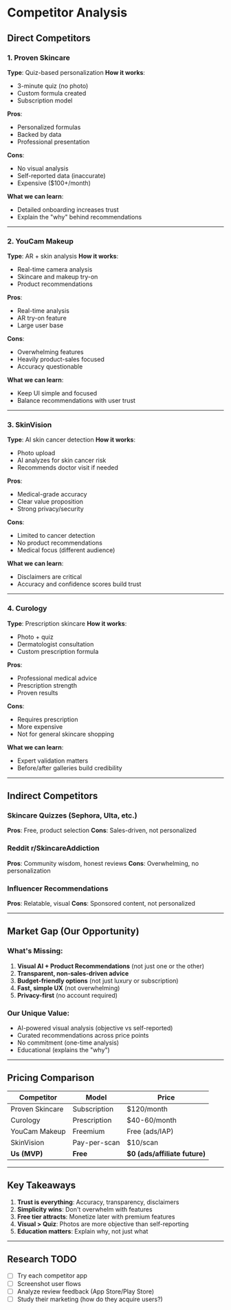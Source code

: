 # Competitor Analysis

## Direct Competitors

### 1. Proven Skincare
**Type**: Quiz-based personalization
**How it works**:
- 3-minute quiz (no photo)
- Custom formula created
- Subscription model

**Pros**:
- Personalized formulas
- Backed by data
- Professional presentation

**Cons**:
- No visual analysis
- Self-reported data (inaccurate)
- Expensive ($100+/month)

**What we can learn**:
- Detailed onboarding increases trust
- Explain the "why" behind recommendations

---

### 2. YouCam Makeup
**Type**: AR + skin analysis
**How it works**:
- Real-time camera analysis
- Skincare and makeup try-on
- Product recommendations

**Pros**:
- Real-time analysis
- AR try-on feature
- Large user base

**Cons**:
- Overwhelming features
- Heavily product-sales focused
- Accuracy questionable

**What we can learn**:
- Keep UI simple and focused
- Balance recommendations with user trust

---

### 3. SkinVision
**Type**: AI skin cancer detection
**How it works**:
- Photo upload
- AI analyzes for skin cancer risk
- Recommends doctor visit if needed

**Pros**:
- Medical-grade accuracy
- Clear value proposition
- Strong privacy/security

**Cons**:
- Limited to cancer detection
- No product recommendations
- Medical focus (different audience)

**What we can learn**:
- Disclaimers are critical
- Accuracy and confidence scores build trust

---

### 4. Curology
**Type**: Prescription skincare
**How it works**:
- Photo + quiz
- Dermatologist consultation
- Custom prescription formula

**Pros**:
- Professional medical advice
- Prescription strength
- Proven results

**Cons**:
- Requires prescription
- More expensive
- Not for general skincare shopping

**What we can learn**:
- Expert validation matters
- Before/after galleries build credibility

---

## Indirect Competitors

### Skincare Quizzes (Sephora, Ulta, etc.)
**Pros**: Free, product selection
**Cons**: Sales-driven, not personalized

### Reddit r/SkincareAddiction
**Pros**: Community wisdom, honest reviews
**Cons**: Overwhelming, no personalization

### Influencer Recommendations
**Pros**: Relatable, visual
**Cons**: Sponsored content, not personalized

---

## Market Gap (Our Opportunity)

### What's Missing:
1. **Visual AI + Product Recommendations** (not just one or the other)
2. **Transparent, non-sales-driven advice**
3. **Budget-friendly options** (not just luxury or subscription)
4. **Fast, simple UX** (not overwhelming)
5. **Privacy-first** (no account required)

### Our Unique Value:
- AI-powered visual analysis (objective vs self-reported)
- Curated recommendations across price points
- No commitment (one-time analysis)
- Educational (explains the "why")

---

## Pricing Comparison

| Competitor | Model | Price |
|------------|-------|-------|
| Proven Skincare | Subscription | $120/month |
| Curology | Prescription | $40-60/month |
| YouCam Makeup | Freemium | Free (ads/IAP) |
| SkinVision | Pay-per-scan | $10/scan |
| **Us (MVP)** | **Free** | **$0 (ads/affiliate future)** |

---

## Key Takeaways

1. **Trust is everything**: Accuracy, transparency, disclaimers
2. **Simplicity wins**: Don't overwhelm with features
3. **Free tier attracts**: Monetize later with premium features
4. **Visual > Quiz**: Photos are more objective than self-reporting
5. **Education matters**: Explain why, not just what

---

## Research TODO
- [ ] Try each competitor app
- [ ] Screenshot user flows
- [ ] Analyze review feedback (App Store/Play Store)
- [ ] Study their marketing (how do they acquire users?)
